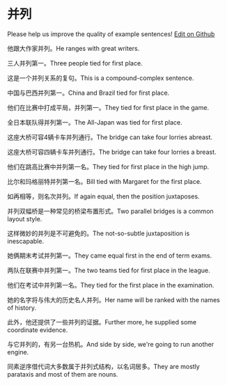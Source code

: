 # 并列

Please help us improve the quality of example sentences! [Edit on Github](https://github.com/jiyushe/jiyu-example-sentence-source/blob/main/chinese/binglie.md)

<p><span class="chinese">他跟大作家并列。</span><span class="english">He ranges with great writers.</span></p>

<p><span class="chinese">三人并列第一。</span><span class="english">Three people tied for first place.</span></p>

<p><span class="chinese">这是一个并列关系的复句。</span><span class="english">This is a compound-complex sentence.</span></p>

<p><span class="chinese">中国与巴西并列第一。</span><span class="english">China and Brazil tied for first place.</span></p>

<p><span class="chinese">他们在比赛中打成平局，并列第一。</span><span class="english">They tied for first place in the game.</span></p>

<p><span class="chinese">全日本联队得并列第一。</span><span class="english">The All-Japan was tied for first place.</span></p>

<p><span class="chinese">这座大桥可容4辆卡车并列通行。</span><span class="english">The bridge can take four lorries abreast.</span></p>

<p><span class="chinese">这座大桥可容四辆卡车并列通行。</span><span class="english">The bridge can take four lorries a breast.</span></p>

<p><span class="chinese">他们在跳高比赛中并列第一名。</span><span class="english">They tied for first place in the high jump.</span></p>

<p><span class="chinese">比尔和玛格丽特并列第一名。</span><span class="english">Bill tied with Margaret for the first place.</span></p>

<p><span class="chinese">如再相等，则名次并列。</span><span class="english">If again equal, then the position juxtaposes.</span></p>

<p><span class="chinese">并列双幅桥是一种常见的桥梁布置形式。</span><span class="english">Two parallel bridges is a common layout style.</span></p>

<p><span class="chinese">这样微妙的并列是不可避免的。</span><span class="english">The not-so-subtle juxtaposition is inescapable.</span></p>

<p><span class="chinese">她俩期末考试并列第一。</span><span class="english">They came equal first in the end of term exams.</span></p>

<p><span class="chinese">两队在联赛中并列第一。</span><span class="english">The two teams tied for first place in the league.</span></p>

<p><span class="chinese">他们在考试中并列第一名。</span><span class="english">They tied for the first place in the examination.</span></p>

<p><span class="chinese">她的名字将与伟大的历史名人并列。</span><span class="english">Her name will be ranked with the names of history.</span></p>

<p><span class="chinese">此外，他还提供了一些并列的证据。</span><span class="english">Further more, he supplied some coordinate evidence.</span></p>

<p><span class="chinese">与它并列的，有另一台热机。</span><span class="english">And side by side, we're going to run another engine.</span></p>

<p><span class="chinese">同素逆序借代词大多数属于并列式结构，以名词居多。</span><span class="english">They are mostly parataxis and most of them are nouns.</span></p>


